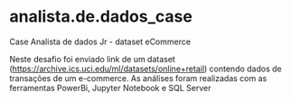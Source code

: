 # analista.de.dados_case

Case Analista de dados Jr - dataset eCommerce 

Neste desafio foi enviado link de um dataset (https://archive.ics.uci.edu/ml/datasets/online+retail) contendo dados de transações de um e-commerce.
As análises foram realizadas com as ferramentas PowerBi, Jupyter Notebook e SQL Server
